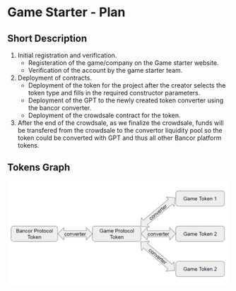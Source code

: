 # Game Starter - Plan

## Short Description

1. Initial registration and verification.
    * Registeration of the game/company on the Game starter website.
    * Verification of the account by the game starter team.
2. Deployment of contracts.
    * Deployment of the token for the project after the creator selects the token type and fills in the required constructor parameters.
    * Deployment of the GPT to the newly created token converter using the bancor converter.
    * Deployment of the crowdsale contract for the token.
3. After the end of the crowdsale, as we finalize the crowdsale, funds will be transfered from the crowdsale to the convertor liquidity pool so the token could be converted with GPT and thus all other Bancor platform tokens.

## Tokens Graph
![alt](images/tokens_graph.png)